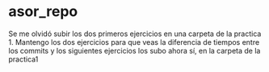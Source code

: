 # asor_repo
Se me olvidó subir los dos primeros ejercicios en una carpeta de la practica 1. Mantengo los dos ejercicios para que veas la diferencia de tiempos entre los commits y 
los siguientes ejercicios los subo ahora sí, en la carpeta de la practica1
